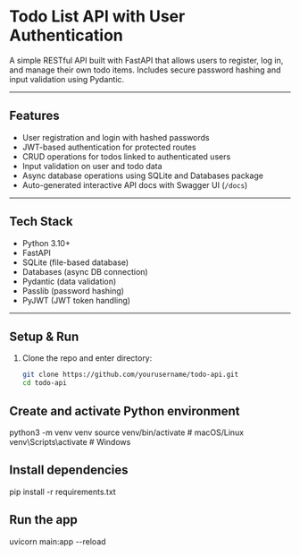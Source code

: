 # Todo List API with User Authentication

A simple RESTful API built with FastAPI that allows users to register, log in, and manage their own todo items. Includes secure password hashing and input validation using Pydantic.

---

## Features

- User registration and login with hashed passwords  
- JWT-based authentication for protected routes  
- CRUD operations for todos linked to authenticated users  
- Input validation on user and todo data  
- Async database operations using SQLite and Databases package  
- Auto-generated interactive API docs with Swagger UI (`/docs`)

---

## Tech Stack

- Python 3.10+  
- FastAPI  
- SQLite (file-based database)  
- Databases (async DB connection)  
- Pydantic (data validation)  
- Passlib (password hashing)  
- PyJWT (JWT token handling)

---

## Setup & Run

1. Clone the repo and enter directory:

   ```bash
   git clone https://github.com/yourusername/todo-api.git
   cd todo-api

## Create and activate Python environment

python3 -m venv venv
source venv/bin/activate  # macOS/Linux
venv\Scripts\activate     # Windows

## Install dependencies

pip install -r requirements.txt

## Run the app

uvicorn main:app --reload

